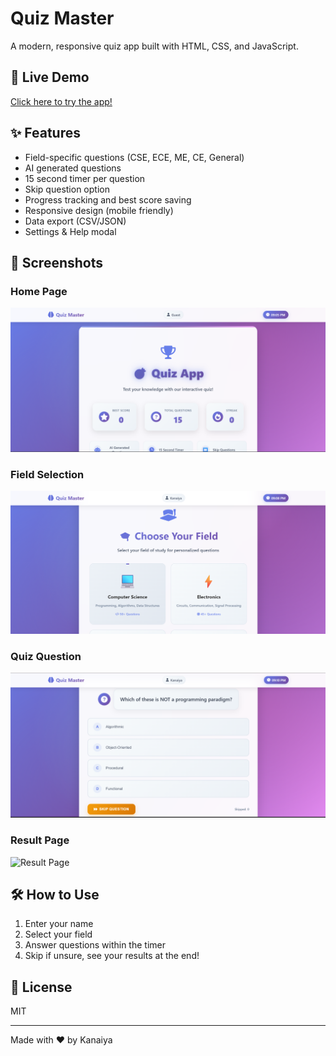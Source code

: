 # Quiz Master

A modern, responsive quiz app built with HTML, CSS, and JavaScript.

## 🚀 Live Demo
[Click here to try the app!](https://kanaiya-rgb.github.io/quiz-app/)

## ✨ Features
- Field-specific questions (CSE, ECE, ME, CE, General)
- AI generated questions
- 15 second timer per question
- Skip question option
- Progress tracking and best score saving
- Responsive design (mobile friendly)
- Data export (CSV/JSON)
- Settings & Help modal

## 📸 Screenshots

### Home Page
![Home Page](screenshots/home-page.png)

### Field Selection
![Field Selection](screenshots/field-selection.png)

### Quiz Question
![Quiz Question](screenshots/quiz-question.png)

### Result Page
![Result Page](screenshots/result-page.png)

## 🛠️ How to Use
1. Enter your name
2. Select your field
3. Answer questions within the timer
4. Skip if unsure, see your results at the end!

## 📝 License
MIT

---

Made with ❤️ by Kanaiya 